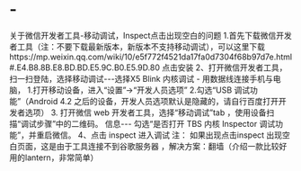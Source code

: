 # -
关于微信开发者工具-移动调试，Inspect点击出现空白的问题
1.首先下载微信开发者工具（注：不要下载最新版本，新版本不支持移动调试），可以这里下载https://mp.weixin.qq.com/wiki/10/e5f772f4521da17fa0d7304f68b97d7e.html#.E4.B8.8B.E8.BD.BD.E5.9C.B0.E5.9D.80
  点击安装
2、打开微信开发者工具，扫一扫登陆，选择移动调试---选择X5 Blink 内核调试 - 用数据线连接手机与电脑， 
   1.打开移动设备，进入“设置”->“开发人员选项”
   2.勾选“USB 调试功能”（Android 4.2 之后的设备，开发人员选项默认是隐藏的，请自行百度打开开发者选项）
3. 打开微信 web 开发者工具，选择“移动调试”tab ，使用设备扫描“调试步骤”中的二维码。
  信息--- 勾选“是否打开 TBS 内核 Inspector 调试功能”，并重启微信。
4、点击 inspect  进入调试
注： 如果出现点击inspect 出现空白页面，这是由于工具连接不到谷歌服务器  ，解决方案：翻墙（介绍一款比较好用的lantern，非常简单）
